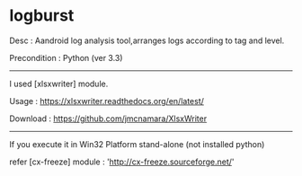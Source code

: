logburst
========

Desc : Aandroid log analysis tool,arranges logs according to tag and level.

Precondition : Python (ver 3.3)

--------

I used [xlsxwriter] module.

Usage : https://xlsxwriter.readthedocs.org/en/latest/

Download : https://github.com/jmcnamara/XlsxWriter

--------
If you execute it in Win32 Platform stand-alone (not installed python)

refer [cx-freeze] module : 'http://cx-freeze.sourceforge.net/'
